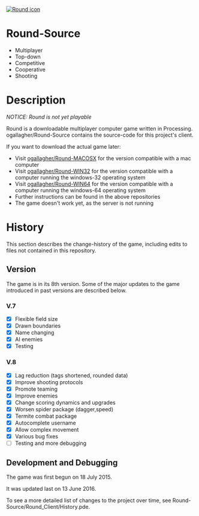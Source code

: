 [![Round icon](Round_Icon/icon.png)](https://recordit.co/b9YXqwfI5S)

# Round-Source

- Multiplayer
- Top-down
- Competitive
- Cooperative
- Shooting

# Description
_NOTICE: Round is not yet playable_

Round is a downloadable multiplayer computer game written in Processing. ogallagher/Round-Source contains the source-code for this project's client.

If you want to download the actual game later:
- Visit [ogallagher/Round-MACOSX](https://github.com/ogallagher/Round-MACOSX) for the version compatible with a mac computer
- Visit [ogallagher/Round-WIN32](https://github.com/ogallagher/Round-WIN32) for the version compatible with a computer running the windows-32 operating system
- Visit [ogallagher/Round-WIN64](https://github.com/ogallagher/Round-WIN64) for the version compatible with a computer running the windows-64 operating system
- Further instructions can be found in the above repositories
- The game doesn't work yet, as the server is not running

# History
This section describes the change-history of the game, including edits to files not contained in this repository.

## Version
The game is in its 8th version. Some of the major updates to the game introduced in past versions are described below.

### V.7
- [x] Flexible field size 
- [x] Drawn boundaries
- [x] Name changing
- [x] AI enemies
- [x] Testing

### V.8     
- [x] Lag reduction (tags shortened, rounded data) 
- [x] Improve shooting protocols 
- [x] Promote teaming 
- [x] Improve enemies 
- [x] Change scoring dynamics and upgrades 
- [x] Worsen spider package (dagger,speed) 
- [x] Termite combat package 
- [x] Autocomplete username 
- [x] Allow complex movement 
- [x] Various bug fixes 
- [ ] Testing and more debugging

## Development and Debugging
The game was first begun on 18 July 2015. 

It was updated last on 13 June 2016. 

To see a more detailed list of changes to the project over time, see Round-Source/Round_Client/History.pde.

